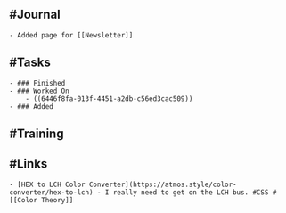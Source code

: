## #Journal
	- Added page for [[Newsletter]]
## #Tasks
	- ### Finished
	- ### Worked On
		- ((6446f8fa-013f-4451-a2db-c56ed3cac509))
	- ### Added
## #Training
## #Links
	- [HEX to LCH Color Converter](https://atmos.style/color-converter/hex-to-lch) - I really need to get on the LCH bus. #CSS #[[Color Theory]]